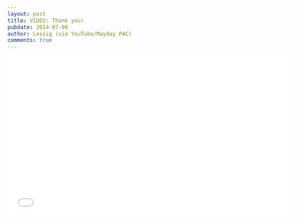 ```yaml
---
layout: post
title: VIDEO: Thank you!
pubdate: 2014-07-08
author: Lessig (via YouTube/Mayday PAC)
comments: true
---
```


<iframe width="640" height="360" src="//www.youtube.com/embed/J3x3125qAEw" frameborder="0" allowfullscreen></iframe>